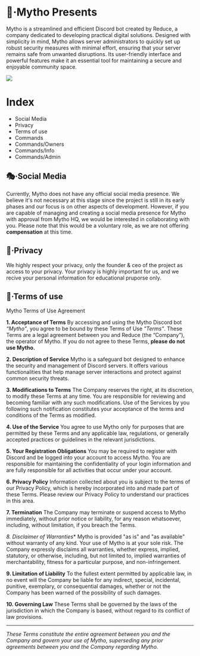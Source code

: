 # 🤖·Mytho Presents
Mytho is a streamlined and efficient Discord bot created by Reduce, a company dedicated to developing practical digital solutions. Designed with simplicity in mind, Mytho allows server administrators to quickly set up robust security measures with minimal effort, ensuring that your server remains safe from unwanted disruptions. Its user-friendly interface and powerful features make it an essential tool for maintaining a secure and enjoyable community space.

[![](https://visitcount.itsvg.in/api?id=qvnsecret&icon=1&color=8)](https://visitcount.itsvg.in)

# Index
- Social Media
- Privacy
- Terms of use
- Commands
- Commands/Owners
- Commands/Info
- Commands/Admin

## 🎭·Social Media
Currently, Mytho does not have any official social media presence. We believe it's not necessary at this stage since the project is still in its early phases and our focus is on other aspects of development. However, if you are capable of managing and creating a social media presence for Mytho with approval from Mytho HQ, we would be interested in collaborating with you. Please note that this would be a voluntary role, as we are not offering **compensation** at this time.

## 📘·Privacy
We highly respect your privacy, only the founder & ceo of the project as access to your privacy. Your privacy is highly important for us, and we recive your personal information for educational pruporse only.

## 📁·Terms of use
Mytho Terms of Use Agreement

**1. Acceptance of Terms**
By accessing and using the Mytho Discord bot *“Mytho”*, you agree to be bound by these Terms of Use *"Terms"*. These Terms are a legal agreement between you and Reduce (the “Company”), the operator of Mytho. If you do not agree to these Terms, **please do not use Mytho.**

**2. Description of Service**
Mytho is a safeguard bot designed to enhance the security and management of Discord servers. It offers various functionalities that help manage server interactions and protect against common security threats.

**3. Modifications to Terms**
The Company reserves the right, at its discretion, to modify these Terms at any time. You are responsible for reviewing and becoming familiar with any such modifications. Use of the Services by you following such notification constitutes your acceptance of the terms and conditions of the Terms as modified.

**4. Use of the Service**
You agree to use Mytho only for purposes that are permitted by these Terms and any applicable law, regulations, or generally accepted practices or guidelines in the relevant jurisdictions.

**5. Your Registration Obligations**
You may be required to register with Discord and be logged into your account to access Mytho. You are responsible for maintaining the confidentiality of your login information and are fully responsible for all activities that occur under your account.

**6. Privacy Policy**
Information collected about you is subject to the terms of our Privacy Policy, which is hereby incorporated into and made part of these Terms. Please review our Privacy Policy to understand our practices in this area.

**7. Termination**
The Company may terminate or suspend access to Mytho immediately, without prior notice or liability, for any reason whatsoever, including, without limitation, if you breach the Terms.

*8. Disclaimer of Warranties**
Mytho is provided "as is" and "as available" without warranty of any kind. Your use of Mytho is at your sole risk. The Company expressly disclaims all warranties, whether express, implied, statutory, or otherwise, including, but not limited to, implied warranties of merchantability, fitness for a particular purpose, and non-infringement.

**9. Limitation of Liability**
To the fullest extent permitted by applicable law, in no event will the Company be liable for any indirect, special, incidental, punitive, exemplary, or consequential damages, whether or not the Company has been warned of the possibility of such damages.

**10. Governing Law**
These Terms shall be governed by the laws of the jurisdiction in which the Company is based, without regard to its conflict of law provisions.

_________________________________________________________

*These Terms constitute the entire agreement between you and the Company and govern your use of Mytho, superseding any prior agreements between you and the Company regarding Mytho.*
